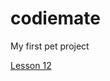 

# codiemate
My first pet project

[Lesson 12](https://codiemate.github.io/lesson_12/index.html "First page")
